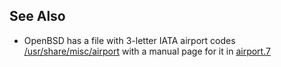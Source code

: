 ## See Also

* OpenBSD has a file with 3-letter IATA airport codes [/usr/share/misc/airport](https://github.com/openbsd/src/blob/master/share/misc/airport) with a manual page for it in [airport.7](https://man.openbsd.org/airport)
